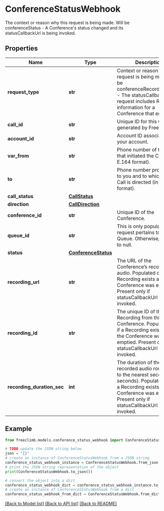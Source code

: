 # ConferenceStatusWebhook

The context or reason why this request is being made. Will be conferenceStatus - A Conference's status changed and its statusCallbackUrl is being invoked.

## Properties

Name | Type | Description | Notes
------------ | ------------- | ------------- | -------------
**request_type** | **str** | Context or reason why this request is being made. Will be conferenceRecordingStatus - The statusCallbackUrl request includes Recording information for a Conference that ended. | [optional] 
**call_id** | **str** | Unique ID for this Call, generated by FreeClimb. | [optional] 
**account_id** | **str** | Account ID associated with your account. | [optional] 
**var_from** | **str** | Phone number of the party that initiated the Call (in E.164 format). | [optional] 
**to** | **str** | Phone number provisioned to you and to which this Call is directed (in E.164 format). | [optional] 
**call_status** | [**CallStatus**](CallStatus.md) |  | [optional] 
**direction** | [**CallDirection**](CallDirection.md) |  | [optional] 
**conference_id** | **str** | Unique ID of the Conference. | [optional] 
**queue_id** | **str** | This is only populated if the request pertains to a Queue. Otherwise, it is set to null. | [optional] 
**status** | [**ConferenceStatus**](ConferenceStatus.md) |  | [optional] 
**recording_url** | **str** | The URL of the Conference’s recorded audio. Populated only if a Recording exists and the Conference was emptied. Present only if statusCallbackUrl is being invoked. | [optional] 
**recording_id** | **str** | The unique ID of the Recording from this Conference. Populated only if a Recording exists and the Conference was emptied. Present only if statusCallbackUrl is being invoked. | [optional] 
**recording_duration_sec** | **int** | The duration of the recorded audio rounded up to the nearest second (in seconds). Populated only if a Recording exists and the Conference was emptied. Present only if statusCallbackUrl is being invoked. | [optional] 

## Example

```python
from freeclimb.models.conference_status_webhook import ConferenceStatusWebhook

# TODO update the JSON string below
json = "{}"
# create an instance of ConferenceStatusWebhook from a JSON string
conference_status_webhook_instance = ConferenceStatusWebhook.from_json(json)
# print the JSON string representation of the object
print(ConferenceStatusWebhook.to_json())

# convert the object into a dict
conference_status_webhook_dict = conference_status_webhook_instance.to_dict()
# create an instance of ConferenceStatusWebhook from a dict
conference_status_webhook_from_dict = ConferenceStatusWebhook.from_dict(conference_status_webhook_dict)
```
[[Back to Model list]](../README.md#documentation-for-models) [[Back to API list]](../README.md#documentation-for-api-endpoints) [[Back to README]](../README.md)


